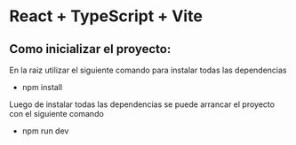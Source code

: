 # React + TypeScript + Vite
## Como inicializar el proyecto:
En la raiz utilizar el siguiente comando para instalar todas las dependencias
  - npm install

Luego de instalar todas las dependencias se puede arrancar el proyecto con el siguiente comando
  - npm run dev

